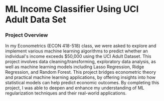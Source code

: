 # ML Income Classifier Using UCI Adult Data Set #

### Project Overview
In my Econometrics (ECON 418-518) class, we were asked to explore and implement various machine learning algorithms to predict whether an individual's income exceeds $50,000 using the UCI Adult Dataset. This project involves data cleaning/transforming, exploratory data analysis, as well as machine learning models including Lasso Regression, Ridge Regression, and Random Forest. This project bridges econometric theory and practical machine learning applications, by offering insights into how statistical models can help predict economic outcomes. By completing this project, I was able to deepen and enhance my understanding of ML regularization techniques and their real-world applications. 

### 
